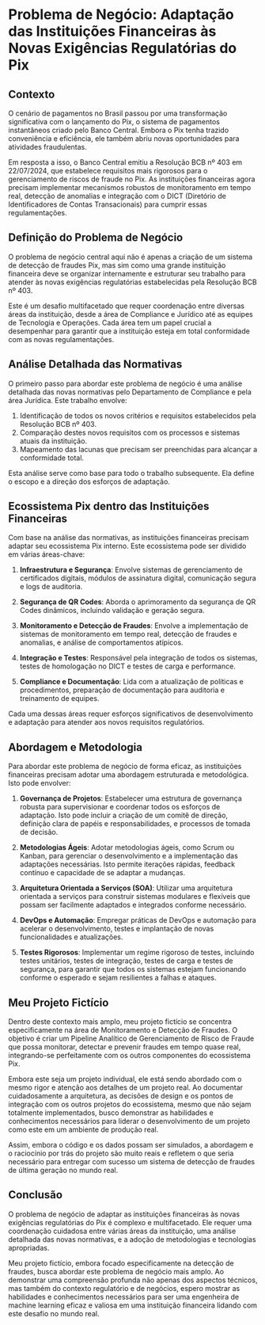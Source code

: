 # Problema de Negócio: Adaptação das Instituições Financeiras às Novas Exigências Regulatórias do Pix

## Contexto

O cenário de pagamentos no Brasil passou por uma transformação significativa com o lançamento do Pix, o sistema de pagamentos instantâneos criado pelo Banco Central. Embora o Pix tenha trazido conveniência e eficiência, ele também abriu novas oportunidades para atividades fraudulentas.

Em resposta a isso, o Banco Central emitiu a Resolução BCB nº 403 em 22/07/2024, que estabelece requisitos mais rigorosos para o gerenciamento de riscos de fraude no Pix. As instituições financeiras agora precisam implementar mecanismos robustos de monitoramento em tempo real, detecção de anomalias e integração com o DICT (Diretório de Identificadores de Contas Transacionais) para cumprir essas regulamentações.

## Definição do Problema de Negócio

O problema de negócio central aqui não é apenas a criação de um sistema de detecção de fraudes Pix, mas sim como uma grande instituição financeira deve se organizar internamente e estruturar seu trabalho para atender às novas exigências regulatórias estabelecidas pela Resolução BCB nº 403.

Este é um desafio multifacetado que requer coordenação entre diversas áreas da instituição, desde a área de Compliance e Jurídico até as equipes de Tecnologia e Operações. Cada área tem um papel crucial a desempenhar para garantir que a instituição esteja em total conformidade com as novas regulamentações.

## Análise Detalhada das Normativas

O primeiro passo para abordar este problema de negócio é uma análise detalhada das novas normativas pelo Departamento de Compliance e pela área Jurídica. Este trabalho envolve:

1. Identificação de todos os novos critérios e requisitos estabelecidos pela Resolução BCB nº 403.
2. Comparação destes novos requisitos com os processos e sistemas atuais da instituição.
3. Mapeamento das lacunas que precisam ser preenchidas para alcançar a conformidade total.

Esta análise serve como base para todo o trabalho subsequente. Ela define o escopo e a direção dos esforços de adaptação.

## Ecossistema Pix dentro das Instituições Financeiras

Com base na análise das normativas, as instituições financeiras precisam adaptar seu ecossistema Pix interno. Este ecossistema pode ser dividido em várias áreas-chave:

1. **Infraestrutura e Segurança**: Envolve sistemas de gerenciamento de certificados digitais, módulos de assinatura digital, comunicação segura e logs de auditoria.

2. **Segurança de QR Codes**: Aborda o aprimoramento da segurança de QR Codes dinâmicos, incluindo validação e geração segura.

3. **Monitoramento e Detecção de Fraudes**: Envolve a implementação de sistemas de monitoramento em tempo real, detecção de fraudes e anomalias, e análise de comportamentos atípicos.

4. **Integração e Testes**: Responsável pela integração de todos os sistemas, testes de homologação no DICT e testes de carga e performance.

5. **Compliance e Documentação**: Lida com a atualização de políticas e procedimentos, preparação de documentação para auditoria e treinamento de equipes.

Cada uma dessas áreas requer esforços significativos de desenvolvimento e adaptação para atender aos novos requisitos regulatórios.

## Abordagem e Metodologia

Para abordar este problema de negócio de forma eficaz, as instituições financeiras precisam adotar uma abordagem estruturada e metodológica. Isto pode envolver:

1. **Governança de Projetos**: Estabelecer uma estrutura de governança robusta para supervisionar e coordenar todos os esforços de adaptação. Isto pode incluir a criação de um comitê de direção, definição clara de papéis e responsabilidades, e processos de tomada de decisão.

2. **Metodologias Ágeis**: Adotar metodologias ágeis, como Scrum ou Kanban, para gerenciar o desenvolvimento e a implementação das adaptações necessárias. Isto permite iterações rápidas, feedback contínuo e capacidade de se adaptar a mudanças.

3. **Arquitetura Orientada a Serviços (SOA)**: Utilizar uma arquitetura orientada a serviços para construir sistemas modulares e flexíveis que possam ser facilmente adaptados e integrados conforme necessário.

4. **DevOps e Automação**: Empregar práticas de DevOps e automação para acelerar o desenvolvimento, testes e implantação de novas funcionalidades e atualizações.

5. **Testes Rigorosos**: Implementar um regime rigoroso de testes, incluindo testes unitários, testes de integração, testes de carga e testes de segurança, para garantir que todos os sistemas estejam funcionando conforme o esperado e sejam resilientes a falhas e ataques.

## Meu Projeto Fictício

Dentro deste contexto mais amplo, meu projeto fictício se concentra especificamente na área de Monitoramento e Detecção de Fraudes. O objetivo é criar um Pipeline Analítico de Gerenciamento de Risco de Fraude que possa monitorar, detectar e prevenir fraudes em tempo quase real, integrando-se perfeitamente com os outros componentes do ecossistema Pix.

Embora este seja um projeto individual, ele está sendo abordado com o mesmo rigor e atenção aos detalhes de um projeto real. Ao documentar cuidadosamente a arquitetura, as decisões de design e os pontos de integração com os outros projetos do ecossistema, mesmo que não sejam totalmente implementados, busco demonstrar as habilidades e conhecimentos necessários para liderar o desenvolvimento de um projeto como este em um ambiente de produção real.

Assim, embora o código e os dados possam ser simulados, a abordagem e o raciocínio por trás do projeto são muito reais e refletem o que seria necessário para entregar com sucesso um sistema de detecção de fraudes de última geração no mundo real.

## Conclusão

O problema de negócio de adaptar as instituições financeiras às novas exigências regulatórias do Pix é complexo e multifacetado. Ele requer uma coordenação cuidadosa entre várias áreas da instituição, uma análise detalhada das novas normativas, e a adoção de metodologias e tecnologias apropriadas.

Meu projeto fictício, embora focado especificamente na detecção de fraudes, busca abordar este problema de negócio mais amplo. Ao demonstrar uma compreensão profunda não apenas dos aspectos técnicos, mas também do contexto regulatório e de negócios, espero mostrar as habilidades e conhecimentos necessários para ser uma engenheira de machine learning eficaz e valiosa em uma instituição financeira lidando com este desafio no mundo real.
